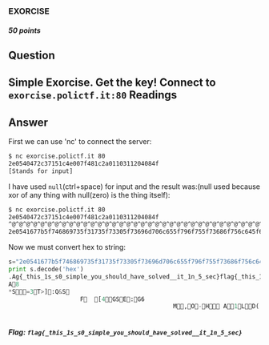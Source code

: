 ### EXORCISE
##### 50 points
Question
--
Simple Exorcise. Get the key! Connect to  
`exorcise.polictf.it:80`
Readings
--


Answer
--
First we can use 'nc' to connect the server:
```bash
$ nc exorcise.polictf.it 80
2e0540472c37151c4e007f481c2a0110311204084f
[Stands for input]
```
I have used `null`(ctrl+space) for input and the result was:(null used because xor of any thing with null(zero) is the thing itself):  
```bash
$ nc exorcise.polictf.it 80
2e0540472c37151c4e007f481c2a0110311204084f
^@^@^@^@^@^@^@^@^@^@^@^@^@^@^@^@^@^@^@^@^@^@^@^@^@^@^@^@^@^@^@^@^@^@^@^@^@^@^@^@^@^@^@^@^@^@^@^@^@^@^@^@^@^@^@^@^@^@^@^@^@^@^@^@^@^@^@^@^@^@^@^@^@^@^@^@^@^@^@^@^@^@^@^@^@^@^@^@^@^@^@^@^@^@^@^@^@^@^@^@^@^@^@^@^@^@^@^@^@^@^@^@^@^@^@^@^@^@^@^@
2e0541677b5f746869735f31735f73305f73696d706c655f796f755f73686f756c645f686176655f736f6c7665645f5f69745f316e5f355f7365637d666c61677b5f746869735f31735f73305f73696d706c655f796f755f73686f756c645f686176655f736f6c7665645f5f69745f316e5f355f7365637d666c61495b161248101c2a11122d16102d1608091902027f0d071c2c53050a061f05380d410f0a2a531f1e1907053d3310543e5d1c3a512653020c09461809025b341111475310451b3a014736000c4d0404002c1c4f142d164805001f107f094114103110074c190344283a00063b110c26413a00
```
Now we must convert hex to string:  
```python
s="2e0541677b5f746869735f31735f73305f73696d706c655f796f755f73686f756c645f686176655f736f6c7665645f5f69745f316e5f355f7365637d666c61677b5f746869735f31735f73305f73696d706c655f796f755f73686f756c645f686176655f736f6c7665645f5f69745f316e5f355f7365637d666c61495b161248101c2a11122d16102d1608091902027f0d071c2c53050a061f05380d410f0a2a531f1e1907053d3310543e5d1c3a512653020c09461809025b341111475310451b3a014736000c4d0404002c1c4f142d164805001f107f094114103110074c190344283a00063b110c26413a00"
print s.decode('hex')
.Ag{_this_1s_s0_simple_you_should_have_solved__it_1n_5_sec}flag{_this_1s_s0_simp,Syou_should_have_solved__it_1n_5_sec}flaI[H*--       
A8
*S=3T>]:Q&S
                 	F	[4GSE:G6
                                              M,O-H	A1LD(:;
                                                                              &A
```

##### Flag: `flag{_this_1s_s0_simple_you_should_have_solved__it_1n_5_sec}`
